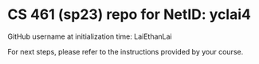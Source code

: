 # CS 461 (sp23) repo for NetID: yclai4

GitHub username at initialization time: LaiEthanLai

For next steps, please refer to the instructions provided by your course.
